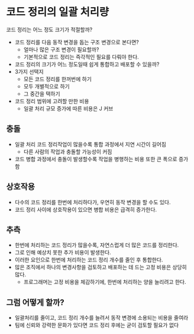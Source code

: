  # 코드 정리의 일괄 처리량
 
코드 정리는 어느 정도 크기가 적절할까?

* 코드 정리를 다음 동작 변경을 돕는 구조 변경으로 본다면?
  * 얼마나 많은 구조 변경이 필요할까?
  * 기본적으로 코드 정리는 즉각적인 필요를 다뤄야 한다.
* 코드 정리의 크기가 어느 정도일때 쉽게 통합하고 배포할 수 있을까?
* 3가지 선택지
  * 모든 코드 정리를 한꺼번에 하기
  * 모두 개별적으로 하기
  * 그 중간을 택하기
* 코드 정리 범위에 고려할 만한 비용
  * 일괄 처리 규모 증가에 따른 비용은 J 커브

## 충돌

* 일괄 처리 코드 정리작업이 많을수록 통합 과정에서 지연 시간이 길어짐
  * 다른 사람의 작업과 충돌할 가능성이 커짐
* 코드 병합 과정에서 충돌이 발생할수록 작업을 병행하는 비용 또한 큰 폭으로 증가함

## 상호작용

* 다수의 코드 정리를 한번에 처리하다가, 우연히 동작 변경을 할 수도 있다.
* 코드 정리 사이에 상호작용이 있으면 병합 비용은 급격히 증가한다.

## 추측

* 한번에 처리하는 코드 정리가 많을수록, 자연스럽게 더 많은 코드를 정리한다.
* 그로 인해 예상치 못한 추가 비용이 발생한다.
* 이러한 요인으로 한번에 처리하는 코드 정리 개수를 줄인 후 통합한다.
* 많은 조직에서 하나의 변경사항을 검토하고 배포하는 데 드는 고정 비용은 상당히 많다.
  * 프로그래머는 고정 비용을 체감하기에, 한번에 처리하는 양을 늘리려고 한다.


## 그럼 어떻게 할까?

* 일괄처리를 줄이고, 코드 정리 개수를 늘려서 동작 변경에 소용되는 비용을 줄여라
* 팀에 신뢰와 강력한 문화가 있다면 코드 정리 후에는 굳이 검토할 필요가 없다
